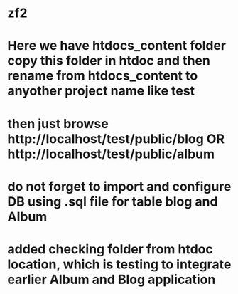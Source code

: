 # zf2
# Here we have htdocs_content folder copy this folder in htdoc and then rename from htdocs_content to anyother project name like test
# then just browse http://localhost/test/public/blog OR http://localhost/test/public/album
# do not forget to import and configure DB using .sql file for table blog and Album 
# added checking folder from htdoc location, which is testing to integrate earlier Album and Blog application 
